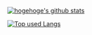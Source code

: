 <!-- リポジトリステータス -->
[![hogehoge's github stats](https://github-readme-stats.vercel.app/api?username=hohnuki&hide=contribs&count_private=true&show_icons=true&theme=tokyonight)](https://github.com/hohnuki/)

<!-- ソースコード統計 -->
[![Top used Langs](https://github-readme-stats.vercel.app/api/top-langs/?username=hohnuki&layout=compact&theme=tokyonight)](https://github.com/hohnuki/)
